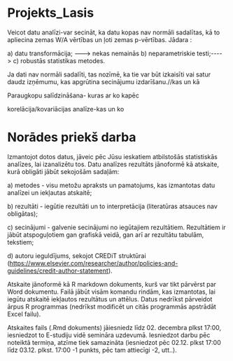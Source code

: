 # Projekts_Lasis

Veicot datu analīzi-var secināt, ka datu kopas nav normāli sadalītas, kā to apliecina zemas W/A vērtības un ļoti zemas p-vērtības.
Jādara :

a) datu transformācija; ---> nekas nemainās
b) neparametriskie testi;---->
c) robustās statistikas metodes.

Ja dati nav normāli sadalīti, tas nozīmē, ka tie var būt izkaisīti vai satur daudz izņēmumu, kas apgrūtina secinājumu izdarīšanu.//kas un kā

Paraugkopu salīdzināšana- kuras ar ko kapēc

korelācija/kovariācijas analīze-kas un ko

# Norādes priekš darba

Izmantojot dotos datus, jāveic pēc Jūsu ieskatiem atbilstošās statistiskās analīzes, lai izanalizētu tos. Datu analīzes rezultāts jānoformē kā atskaite, kurā obligāti jābūt sekojošām sadaļām:

a) metodes - visu metožu apraksts un pamatojums, kas izmantotas datu analīzei un iekļautas atskaitē;

b) rezultāti - iegūtie rezultāti un to interpretācija (literatūras atsauces nav obligātas);

c) secinājumi - galvenie secinājumi no iegūtajiem rezultātiem. Rezultātiem ir jābūt atspoguļotiem gan grafiskā veidā, gan arī ar rezultātu tabulām, tekstiem;

d) autoru ieguldījums, sekojot CREDiT struktūrai (https://www.elsevier.com/researcher/author/policies-and-guidelines/credit-author-statement).

Atskaite jānoformē kā R markdown dokuments, kurš var tikt pārvērst par Word dokumentu. Failā jābūt visām komandu rindām, kas izmantotas, lai iegūtu atskaitē iekļautos rezultātus un attēlus. Datus nedrīkst pārveidot ārpus R programmas (nedrīkst modificēt un citās programmās apstrādāt Excel failu).

Atskaites fails (.Rmd dokuments) jāiesniedz līdz 02. decembra plkst 17:00, iesniedzot to E-studiju vidē semināra uzdevumā. Iesniedzot darbu pēc noteiktā termiņa, atzīme tiek samazināta (iesniedzot pēc 02.12. plkst 17:00 līdz 03.12. plkst. 17:00 -1 punkts, pēc tam attiecīgi -2, utt..).
